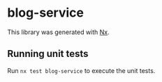 # blog-service

This library was generated with [Nx](https://nx.dev).

## Running unit tests

Run `nx test blog-service` to execute the unit tests.
